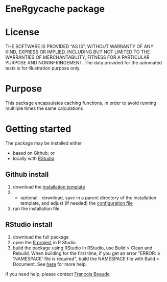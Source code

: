 EneRgycache package
===================

License
========
THE SOFTWARE IS PROVIDED “AS IS”, WITHOUT WARRANTY OF ANY KIND, EXPRESS OR IMPLIED, INCLUDING BUT NOT LIMITED TO THE WARRANTIES OF MERCHANTABILITY, FITNESS FOR A PARTICULAR PURPOSE AND NONINFRINGEMENT.
The data provided for the automated tests is for illustration purpose only.

Purpose
=======
This package encapsulates caching functions, in order to avoid running multilple times the same calculations

Getting started
===============
The package may be installed either
* based on Github; or
* locally with [RStudio](https://www.rstudio.com/)

Github install
----------------
1) download the [installation template](util/install/install_package.R)
2) - optional - download, save in a parent directory of the installation template, and adjust (if needed) the [configuration file](util/config/example.yaml)
3) run the installation file


RStudio install
----------------
1) download the full package
2) open the [R project](eneRgycache.Rproj) in R Studio
3) build the package using RStudio
In RStudio, use Build > Clean and Rebuild.
When building for the first time, if you get an error "ERROR: a 'NAMESPACE' file is required", build the NAMESPACE file with Build > Document.
See [here](https://support.rstudio.com/hc/en-us/articles/200486508-Building-Testing-and-Distributing-Packages) for more help.

If you need help, please contact [Francois Beaude](mailto:Francois.Beaude@gmail.com)
